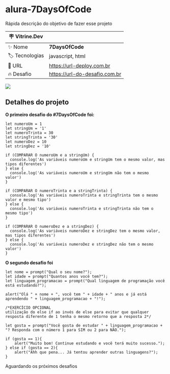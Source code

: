 # alura-7DaysOfCode

Rápida descrição do objetivo de fazer esse projeto

| :placard: Vitrine.Dev |     |
| -------------  | --- |
| :sparkles: Nome        | **7DaysOfCode**
| :label: Tecnologias | javascript, html
| :rocket: URL         | https://url-deploy.com.br
| :fire: Desafio     | https://url-do-desafio.com.br

<!-- Inserir imagem com a #vitrinedev ao final do link -->
![](https://cdn.pixabay.com/photo/2016/03/27/18/54/technology-1283624_960_720.jpg#vitrinedev)

## Detalhes do projeto

<b>O primeiro desafio do #7DaysOfCode foi:</b>

    let numeroUm = 1
    let stringUm = '1'
    let numeroTrinta = 30
    let stringTrinta = '30'
    let numeroDez = 10
    let stringDez = '10'

    if (COMPARAR O numeroUm e a stringUm) {
      console.log('As variáveis numeroUm e stringUm tem o mesmo valor, mas tipos diferentes')
    } else {
      console.log('As variáveis numeroUm e stringUm não tem o mesmo valor')
    }

    if (COMPARAR O numeroTrinta e a stringTrinta) {
      console.log('As variáveis numeroTrinta e stringTrinta tem o mesmo valor e mesmo tipo')
    } else {
      console.log('As variáveis numeroTrinta e stringTrinta não tem o mesmo tipo')
    }

    if (COMPARAR O numeroDez e a stringDez) {
      console.log('As variáveis numeroDez e stringDez tem o mesmo valor, mas tipos diferentes')
    } else {
      console.log('As variáveis numeroDez e stringDez não tem o mesmo valor')
    }

<b>O segundo desafio foi</b>

    let nome = prompt("Qual o seu nome?");
	let idade = prompt("Quantos anos você tem?");
	let linguagem_programacao = prompt("Qual linguagem de programação você está estudando?");

	alert("Olá " + nome + ", você tem " + idade + " anos e já está aprendendo " + linguagem_programacao + "!");

	/*EXERCÍCIO OPCIONAL
	utilização do else if ao invés de else para evitar que qualquer
	resposta diferente de 1 tenha o mesmo retorno que a resposta 2*/

	let gosta = prompt("Você gosta de estudar " + linguagem_programacao + "? Responda com o número 1 para SIM ou 2 para NÃO.");

	if (gosta == 1){
		alert("Muito bom! Continue estudando e você terá muito sucesso.");
	} else if (gosta == 2){ 
		alert("Ahh que pena... Já tentou aprender outras linguagens?");
	}

Aguardando os próximos desafios
